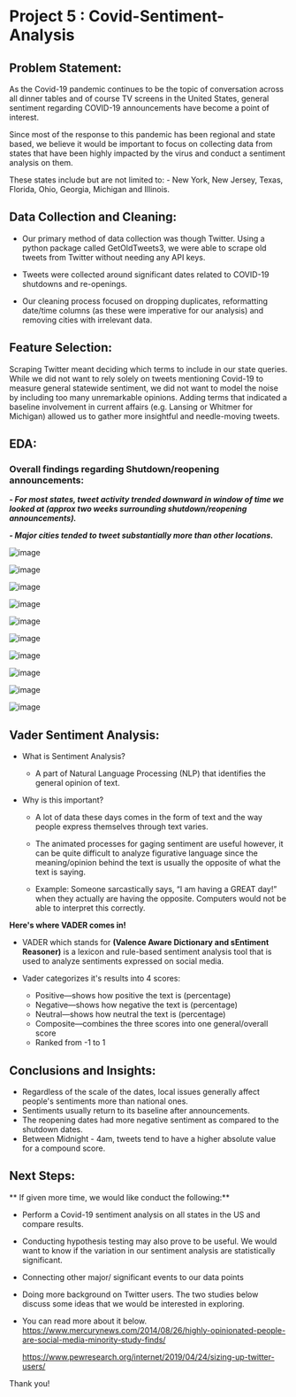 # Project 5 : Covid-Sentiment-Analysis

## Problem Statement:

As the Covid-19 pandemic continues to be the topic of conversation across all dinner tables and of course TV screens in the United States, general sentiment regarding COVID-19 announcements have become a point of interest.

Since most of the response to this pandemic has been regional and state based, we believe it would be important to focus on collecting data from states that have been highly impacted by the virus and conduct a sentiment analysis on them.

These states include but are not limited to:
    - New York, New Jersey, Texas, Florida, Ohio, Georgia, Michigan and Illinois.



## Data Collection and Cleaning:

- Our primary method of data collection was though Twitter. Using a python package called GetOldTweets3, we were able to scrape old tweets from Twitter without needing any API keys.

- Tweets were collected around significant dates related to COVID-19 shutdowns and re-openings.

- Our cleaning process focused on dropping duplicates, reformatting date/time columns (as these were imperative for our analysis) and removing cities with irrelevant data.  

## Feature Selection:

Scraping Twitter meant deciding which terms to include in our state queries.  While we did not want to rely solely on tweets mentioning Covid-19 to measure general statewide sentiment, we did not want to model the noise by including too many unremarkable opinions. Adding terms that indicated a baseline involvement in current affairs (e.g. Lansing or Whitmer for Michigan) allowed us to gather more insightful and needle-moving tweets.


## EDA:

### Overall findings regarding Shutdown/reopening announcements:
***- For most states, tweet activity trended downward in window of time we looked at (approx two weeks surrounding shutdown/reopening announcements).***

***- Major cities tended to tweet substantially more than other locations.***


![image](./data/images/tweets_per_day_IL_shutdown)

![image](./data/images/tweets_per_day_IL_reopen)

![image](./data/images/tweets_per_day_GA_shutdown)

![image](./data/images/tweets_per_day_GA_reopen)

![image](./data/images/top_bottom_cities_GA)

![image](./data/images/top_bottom_cities_IL)

![image](./data/images/GA_sentiment_shutdown)

![image](./data/images/GA_sentiment_reopen)

![image](./data/images/IL_sentiment_shutdown)

![image](./data/images/IL_sentiment_reopen)



## Vader Sentiment Analysis:
- What is Sentiment Analysis?
    - A part of Natural Language Processing (NLP) that identifies the general opinion of text.

- Why is this important?
    - A lot of data these days comes in the form of text and the way people express themselves through text varies.
    - The animated processes for gaging sentiment are useful however, it can be quite difficult to analyze figurative language since the meaning/opinion behind the text is usually the opposite of what the text is saying.

    - Example: Someone sarcastically says, “I am having a GREAT day!” when they actually are having the opposite. Computers would not be able to interpret this correctly.

**Here's where VADER comes in!**
- VADER which stands for **(Valence Aware Dictionary and sEntiment Reasoner)** is a lexicon and rule-based sentiment analysis tool that is used to analyze sentiments expressed on social media.

- Vader categorizes it's results into 4 scores:
    - Positive—shows how positive the text is (percentage)
    - Negative—shows how negative the text is (percentage)
    - Neutral—shows how neutral the text is (percentage)
    - Composite—combines the three scores into one general/overall score
    - Ranked from -1 to 1


## Conclusions and Insights:

- Regardless of the scale of the dates, local issues generally affect people's sentiments more than national ones.
- Sentiments usually return to its baseline after announcements.
- The reopening dates had more negative sentiment as compared to the shutdown dates.
- Between Midnight - 4am, tweets tend to have a higher absolute value for a compound score.


## Next Steps:

** If given more time, we would like conduct the following:**

- Perform a Covid-19 sentiment analysis on all states in the US and compare results.
- Conducting hypothesis testing may also prove to be useful. We would want to know if the variation in our sentiment analysis are statistically significant.
- Connecting other major/ significant events to our data points
- Doing more background on Twitter users. The two studies below discuss some ideas that we would be interested in exploring.

- You can read more about it below.
    https://www.mercurynews.com/2014/08/26/highly-opinionated-people-are-social-media-minority-study-finds/

    https://www.pewresearch.org/internet/2019/04/24/sizing-up-twitter-users/

 Thank you!
